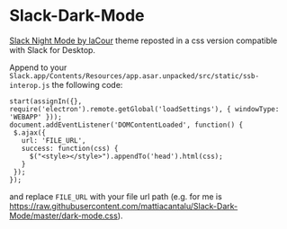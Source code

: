 # Slack-Dark-Mode

[Slack Night Mode by laCour](https://github.com/laCour/slack-night-mode) theme reposted in a css version compatible with Slack for Desktop.

Append to your `Slack.app/Contents/Resources/app.asar.unpacked/src/static/ssb-interop.js` the following code:

```
start(assignIn({}, require('electron').remote.getGlobal('loadSettings'), { windowType: 'WEBAPP' }));
document.addEventListener('DOMContentLoaded', function() {
 $.ajax({
   url: 'FILE_URL',
   success: function(css) {
     $("<style></style>").appendTo('head').html(css);
   }
 });
});
```
and replace `FILE_URL` with your file url path (e.g. for me is https://raw.githubusercontent.com/mattiacantalu/Slack-Dark-Mode/master/dark-mode.css).
